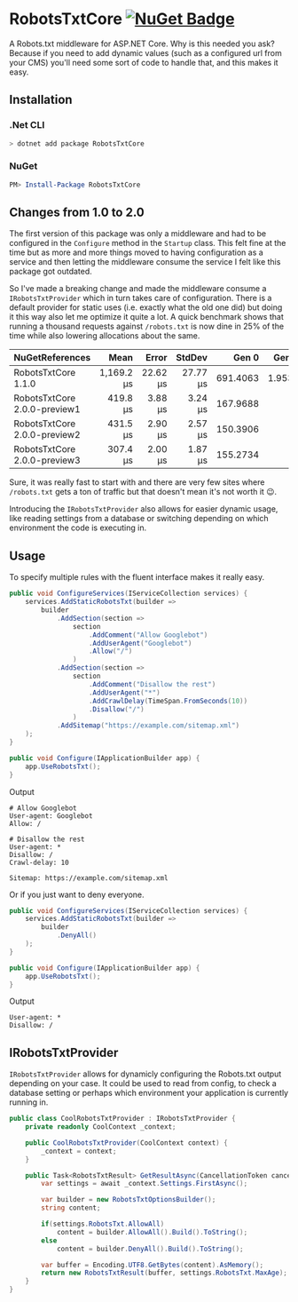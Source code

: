 # RobotsTxtCore [![NuGet Badge](https://buildstats.info/nuget/RobotsTxtCore)](https://www.nuget.org/packages/RobotsTxtCore/)

A Robots.txt middleware for ASP.NET Core. Why is this needed you ask? Because if you
need to add dynamic values (such as a configured url from your CMS) you'll need some
sort of code to handle that, and this makes it easy.

## Installation

### .Net CLI

```sh
> dotnet add package RobotsTxtCore
```

### NuGet

```powershell
PM> Install-Package RobotsTxtCore
```

## Changes from 1.0 to 2.0

The first version of this package was only a middleware and had to be configured in
the `Configure` method in the `Startup` class. This felt fine at the time but as more
and more things moved to having configuration as a service and then letting the
middleware consume the service I felt like this package got outdated.

So I've made a breaking change and made the middleware consume a `IRobotsTxtProvider`
which in turn takes care of configuration. There is a default provider for static uses
(i.e. exactly what the old one did) but doing it this way also let me optimize it quite
a lot. A quick benchmark shows that running a thousand requests against `/robots.txt`
is now dine in 25% of the time while also lowering allocations about the same.

| NuGetReferences              |       Mean |    Error |   StdDev |    Gen 0 |  Gen 1 | Allocated |
|----------------------------- |-----------:|---------:|---------:|---------:|-------:|----------:|
| RobotsTxtCore 1.1.0          | 1,169.2 μs | 22.62 μs | 27.77 μs | 691.4063 | 1.9531 |  4,242 KB |
| RobotsTxtCore 2.0.0-preview1 |   419.8 μs |  3.88 μs |  3.24 μs | 167.9688 |      - |  1,031 KB |
| RobotsTxtCore 2.0.0-preview2 |   431.5 μs |  2.90 μs |  2.57 μs | 150.3906 |      - |    922 KB |
| RobotsTxtCore 2.0.0-preview3 |   307.4 μs |  2.00 μs |  1.87 μs | 155.2734 |      - |    953 KB |

Sure, it was really fast to start with and there are very few sites where `/robots.txt`
gets a ton of traffic but that doesn't mean it's not worth it 😉.

Introducing the `IRobotsTxtProvider` also allows for easier dynamic usage, like
reading settings from a database or switching depending on which environment the code
is executing in.

## Usage

To specify multiple rules with the fluent interface makes it really easy.

```csharp
public void ConfigureServices(IServiceCollection services) {
    services.AddStaticRobotsTxt(builder =>
        builder
            .AddSection(section =>
                section
                    .AddComment("Allow Googlebot")
                    .AddUserAgent("Googlebot")
                    .Allow("/")
                )
            .AddSection(section =>
                section
                    .AddComment("Disallow the rest")
                    .AddUserAgent("*")
                    .AddCrawlDelay(TimeSpan.FromSeconds(10))
                    .Disallow("/")
                )
            .AddSitemap("https://example.com/sitemap.xml")
    );
}

public void Configure(IApplicationBuilder app) {
    app.UseRobotsTxt();
}
```

Output

```robots
# Allow Googlebot
User-agent: Googlebot
Allow: /

# Disallow the rest
User-agent: *
Disallow: /
Crawl-delay: 10

Sitemap: https://example.com/sitemap.xml
```

Or if you just want to deny everyone.

```csharp
public void ConfigureServices(IServiceCollection services) {
    services.AddStaticRobotsTxt(builder =>
        builder
            .DenyAll()
    );
}

public void Configure(IApplicationBuilder app) {
    app.UseRobotsTxt();
}
```

Output

```robots
User-agent: *
Disallow: /
```

## IRobotsTxtProvider

`IRobotsTxtProvider` allows for dynamicly configuring the Robots.txt output depending
on your case. It could be used to read from config, to check a database setting or
perhaps which environment your application is currently running in.

```csharp
public class CoolRobotsTxtProvider : IRobotsTxtProvider {
    private readonly CoolContext _context;

    public CoolRobotsTxtProvider(CoolContext context) {
        _context = context;
    }

    public Task<RobotsTxtResult> GetResultAsync(CancellationToken cancellationToken) {
        var settings = await _context.Settings.FirstAsync();

        var builder = new RobotsTxtOptionsBuilder();
        string content;

        if(settings.RobotsTxt.AllowAll)
            content = builder.AllowAll().Build().ToString();
        else
            content = builder.DenyAll().Build().ToString();

        var buffer = Encoding.UTF8.GetBytes(content).AsMemory();
        return new RobotsTxtResult(buffer, settings.RobotsTxt.MaxAge);
    }
}
```

